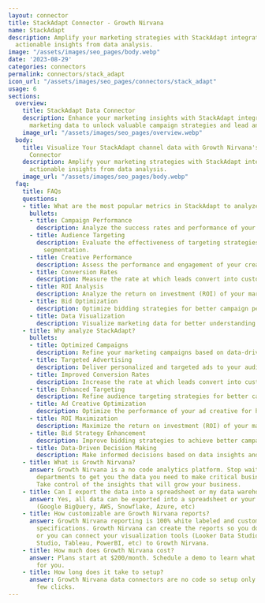 ```yaml
---
layout: connector
title: StackAdapt Connector - Growth Nirvana
name: StackAdapt
description: Amplify your marketing strategies with StackAdapt integration, gaining
  actionable insights from data analysis.
image: "/assets/images/seo_pages/body.webp"
date: '2023-08-29'
categories: connectors
permalink: connectors/stack_adapt
icon_url: "/assets/images/seo_pages/connectors/stack_adapt"
usage: 6
sections:
  overview:
    title: StackAdapt Data Connector
    description: Enhance your marketing insights with StackAdapt integration. Merge
      marketing data to unlock valuable campaign strategies and lead analysis.
    image_url: "/assets/images/seo_pages/overview.webp"
  body:
    title: Visualize Your StackAdapt channel data with Growth Nirvana's StackAdapt
      Connector
    description: Amplify your marketing strategies with StackAdapt integration, gaining
      actionable insights from data analysis.
    image_url: "/assets/images/seo_pages/body.webp"
  faq:
    title: FAQs
    questions:
    - title: What are the most popular metrics in StackAdapt to analyze?
      bullets:
      - title: Campaign Performance
        description: Analyze the success rates and performance of your marketing campaigns.
      - title: Audience Targeting
        description: Evaluate the effectiveness of targeting strategies and audience
          segmentation.
      - title: Creative Performance
        description: Assess the performance and engagement of your creative assets.
      - title: Conversion Rates
        description: Measure the rate at which leads convert into customers.
      - title: ROI Analysis
        description: Analyze the return on investment (ROI) of your marketing campaigns.
      - title: Bid Optimization
        description: Optimize bidding strategies for better campaign performance.
      - title: Data Visualization
        description: Visualize marketing data for better understanding and decision-making.
    - title: Why analyze StackAdapt?
      bullets:
      - title: Optimized Campaigns
        description: Refine your marketing campaigns based on data-driven insights.
      - title: Targeted Advertising
        description: Deliver personalized and targeted ads to your audience.
      - title: Improved Conversion Rates
        description: Increase the rate at which leads convert into customers.
      - title: Enhanced Targeting
        description: Refine audience targeting strategies for better campaign performance.
      - title: Ad Creative Optimization
        description: Optimize the performance of your ad creative for higher engagement.
      - title: ROI Maximization
        description: Maximize the return on investment (ROI) of your marketing campaigns.
      - title: Bid Strategy Enhancement
        description: Improve bidding strategies to achieve better campaign results.
      - title: Data-Driven Decision Making
        description: Make informed decisions based on data insights and visualizations.
    - title: What is Growth Nirvana?
      answer: Growth Nirvana is a no code analytics platform. Stop waiting for other
        departments to get you the data you need to make critical business decisions.
        Take control of the insights that will grow your business.
    - title: Can I export the data into a spreadsheet or my data warehouse?
      answer: Yes, all data can be exported into a spreadsheet or your data warehouse
        (Google BigQuery, AWS, Snowflake, Azure, etc)
    - title: How customizable are Growth Nirvana reports?
      answer: Growth Nirvana reporting is 100% white labeled and customized to your
        specifications. Growth Nirvana can create the reports so you don’t have to
        or you can connect your visualization tools (Looker Data Studio/Google Data
        Studio, Tableau, PowerBI, etc) to Growth Nirvana.
    - title: How much does Growth Nirvana cost?
      answer: Plans start at $200/month. Schedule a demo to learn what plan is best
        for you.
    - title: How long does it take to setup?
      answer: Growth Nirvana data connectors are no code so setup only requires a
        few clicks.
---
```

